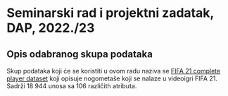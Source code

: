 # Seminarski rad i projektni zadatak, DAP, 2022./23

## Opis odabranog skupa podataka

Skup podataka koji će se koristiti u ovom radu naziva se [FIFA 21 complete player dataset](https://www.kaggle.com/datasets/stefanoleone992/fifa-21-complete-player-dataset) koji opisuje nogometaše koji se nalaze u videoigri FIFA 21. Sadrži 18 944 unosa sa 106 različith atributa.
